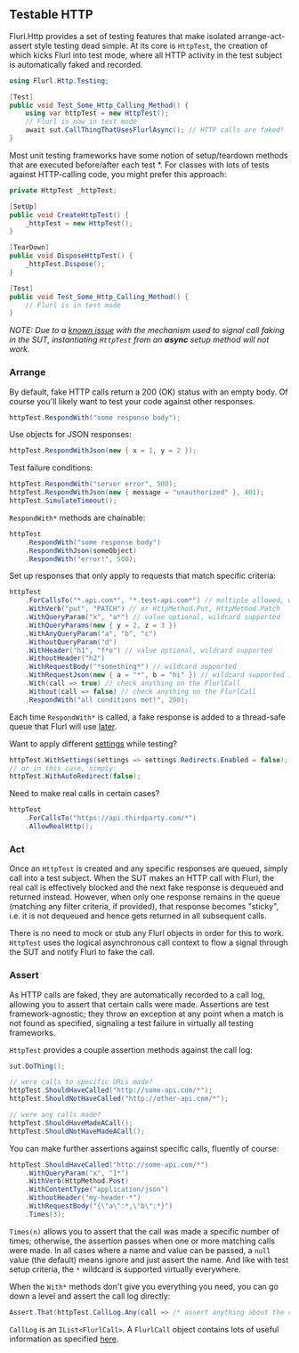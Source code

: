 ## Testable HTTP

Flurl.Http provides a set of testing features that make isolated arrange-act-assert style testing dead simple. At its core is `HttpTest`, the creation of which kicks Flurl into test mode, where all HTTP activity in the test subject is automatically faked and recorded.

````cs
using Flurl.Http.Testing;

[Test]
public void Test_Some_Http_Calling_Method() {
    using var httpTest = new HttpTest();
    // Flurl is now in test mode
    await sut.CallThingThatUsesFlurlAsync(); // HTTP calls are faked!
}
````

Most unit testing frameworks have some notion of setup/teardown methods that are executed before/after each test *. For classes with lots of tests against HTTP-calling code, you might prefer this approach:

````cs
private HttpTest _httpTest;

[SetUp]
public void CreateHttpTest() {
    _httpTest = new HttpTest();
}

[TearDown]
public void DisposeHttpTest() {
    _httpTest.Dispose();
}

[Test]
public void Test_Some_Http_Calling_Method() {
    // Flurl is in test mode
}
````

*NOTE: Due to a [known issue](https://github.com/tmenier/Flurl/issues/375) with the mechanism used to signal call faking in the SUT, instantiating `HttpTest` from an **async** setup method will not work.*

### Arrange

By default, fake HTTP calls return a 200 (OK) status with an empty body. Of course you'll likely want to test your code against other responses.

````cs
httpTest.RespondWith("some response body");
````

Use objects for JSON responses:

````cs
httpTest.RespondWithJson(new { x = 1, y = 2 });
````

Test failure conditions:

````cs
httpTest.RespondWith("server error", 500);
httpTest.RespondWithJson(new { message = "unauthorized" }, 401);
httpTest.SimulateTimeout();
````

`RespondWith*` methods are chainable:

````cs
httpTest
    .RespondWith("some response body")
    .RespondWithJson(someObject)
    .RespondWith("error!", 500);
````

Set up responses that only apply to requests that match specific criteria:

```cs
httpTest
    .ForCallsTo("*.api.com*", "*.test-api.com*") // multiple allowed, wildcard supported
    .WithVerb("put", "PATCH") // or HttpMethod.Put, HttpMethod.Patch
    .WithQueryParam("x", "a*") // value optional, wildcard supported
    .WithQueryParams(new { y = 2, z = 3 })
    .WithAnyQueryParam("a", "b", "c")
    .WithoutQueryParam("d")
    .WithHeader("h1", "f*o") // value optional, wildcard supported
    .WithoutHeader("h2")
    .WithRequestBody("*something*") // wildcard supported
    .WithRequestJson(new { a = "*", b = "hi" }) // wildcard supported in sting values
    .With(call => true) // check anything on the FlurlCall
    .Without(call => false) // check anything on the FlurlCall
    .RespondWith("all conditions met!", 200);
```

Each time `RespondWith*` is called, a fake response is added to a thread-safe queue that Flurl will use [later](#act).

Want to apply different [settings](configuration.md#settings) while testing?

```cs
httpTest.WithSettings(settings => settings.Redirects.Enabled = false);
// or in this case, simply:
httpTest.WithAutoRedirect(false);
```

Need to make real calls in certain cases?

```cs
httpTest
    .ForCallsTo("https://api.thirdparty.com/*")
    .AllowRealHttp();
```

### Act

Once an `HttpTest` is created and any specific responses are queued, simply call into a test subject. When the SUT makes an HTTP call with Flurl, the real call is effectively blocked and the next fake response is dequeued and returned instead. However, when only one response remains in the queue (matching any filter criteria, if provided), that response becomes "sticky", i.e. it is not dequeued and hence gets returned in all subsequent calls.

There is no need to mock or stub any Flurl objects in order for this to work. `HttpTest` uses the logical asynchronous call context to flow a signal through the SUT and notify Flurl to fake the call.

### Assert

As HTTP calls are faked, they are automatically recorded to a call log, allowing you to assert that certain calls were made. Assertions are test framework-agnostic; they throw an exception at any point when a match is not found as specified, signaling a test failure in virtually all testing frameworks.

`HttpTest` provides a couple assertion methods against the call log:

````cs
sut.DoThing();

// were calls to specific URLs made?
httpTest.ShouldHaveCalled("http://some-api.com/*");
httpTest.ShouldNotHaveCalled("http://other-api.com/*");

// were any calls made?
httpTest.ShouldHaveMadeACall();
httpTest.ShouldNotHaveMadeACall();
````

You can make further assertions against specific calls, fluently of course:

````cs
httpTest.ShouldHaveCalled("http://some-api.com/*")
    .WithQueryParam("x", "1*")
    .WithVerb(HttpMethod.Post)
    .WithContentType("application/json")
    .WithoutHeader("my-header-*")
    .WithRequestBody("{\"a\":*,\"b\":*}")
    .Times(3);
````

`Times(n)` allows you to assert that the call was made a specific number of times; otherwise, the assertion passes when one or more matching calls were made. In all cases where a name and value can be passed, a `null` value (the default) means ignore and just assert the name. And like with test setup criteria, the `*` wildcard is supported virtually everywhere.

When the `With*` methods don't give you everything you need, you can go down a level and assert the call log directly:

````cs
Assert.That(httpTest.CallLog.Any(call => /* assert anything about the call */));
````

`CallLog` is an `IList<FlurlCall>`. A `FlurlCall` object contains lots of useful information as specified [here](configuration.md#event-handlers).

